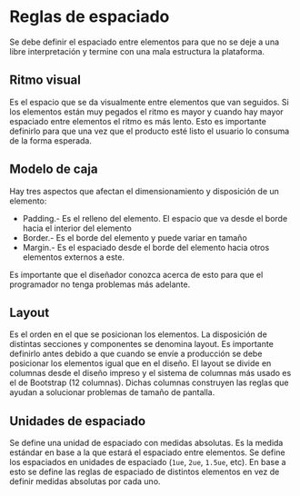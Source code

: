 # Reglas de espaciado

Se debe definir el espaciado entre elementos para que no se deje a una libre interpretación y termine con una mala estructura la plataforma.

## Ritmo visual

Es el espacio que se da visualmente entre elementos que van seguidos. Si los elementos están muy pegados el ritmo es mayor y cuando hay mayor espaciado entre elementos el ritmo es más lento. Esto es importante definirlo para que una vez que el producto esté listo el usuario lo consuma de la forma esperada.

## Modelo de caja

Hay tres aspectos que afectan el dimensionamiento y disposición de un elemento:

- Padding.- Es el relleno del elemento. El espacio que va desde el borde hacia el interior del elemento
- Border.- Es el borde del elemento y puede variar en tamaño
- Margin.- Es el espaciado desde el borde del elemento hacia otros elementos externos a este.

Es importante que el diseñador conozca acerca de esto para que el programador no tenga problemas más adelante.

## Layout

Es el orden en el que se posicionan los elementos. La disposición de distintas secciones y componentes se denomina layout. Es importante definirlo antes debido a que cuando se envíe a producción se debe posicionar los elementos igual que en el diseño. El layout se divide en columnas desde el diseño impreso y el sistema de columnas más usado es el de Bootstrap (12 columnas). Dichas columnas construyen las reglas que ayudan a solucionar problemas de tamaño de pantalla.

## Unidades de espaciado

Se define una unidad de espaciado con medidas absolutas. Es la medida estándar en base a la que estará el espaciado entre elementos. Se define los espaciados en unidades de espaciado (`1ue`, `2ue`, `1.5ue`, etc). En base a esto se define las reglas de espaciado de distintos elementos en vez de definir medidas absolutas por cada uno.

